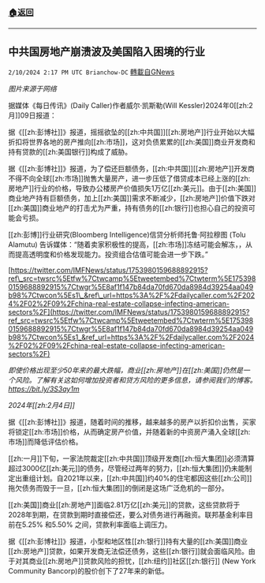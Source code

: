 ###  [:house:返回](README.md)
---


## 中共国房地产崩溃波及美国陷入困境的行业
`2/10/2024 2:17 PM UTC Brianchow-DC` [轉載自GNews](https://gnews.org/articles/2297428)

*图片来源于网络*

据媒体《每日传讯》(Daily Caller)作者威尔·凯斯勒(Will Kessler)2024年0[[zh:2月]]09日报道：

据《[[zh:彭博社]]》报道，摇摇欲坠的[[zh:中共国]][[zh:房地产]]行业开始以大幅折扣将世界各地的房产推向[[zh:市场]]，这对负债累累的[[zh:美国]]商业开发商和持有贷款的[[zh:美国银行]]构成了威胁。

据《[[zh:彭博社]]》报道，为了偿还巨额债务，[[zh:中共国]][[zh:房地产]]开发商不得不向全球[[zh:市场]]抛售大量房产，进一步压低了借贷成本已经上涨的[[zh:房地产]]行业的价格，导致办公楼房产价值损失1万亿[[zh:美元]]。由于[[zh:美国]]商业地产持有巨额债务，加上[[zh:美国]]需求不断减少，[[zh:房地产]]价值下跌对[[zh:美国]]商业地产的打击尤为严重，持有债务的[[zh:银行]]也担心自己的投资可能会亏损。

[[zh:彭博]]行业研究(Bloomberg Intelligence)信贷分析师托鲁·阿拉穆图 (Tolu Alamutu) 告诉媒体：“随着卖家积极性的提高，[[zh:市场]]冻结可能会解冻，，从而提高透明度和价格发现能力。投资组合估值可能会进一步下跌。”

[https://twitter.com/IMFNews/status/1753980159688892915?ref\_src=twsrc%5Etfw%7Ctwcamp%5Etweetembed%7Ctwterm%5E1753980159688892915%7Ctwgr%5E8af1f147b84da70fd670da8984d39254aa049b98%7Ctwcon%5Es1\_&ref\_url=https%3A%2F%2Fdailycaller.com%2F2024%2F02%2F09%2Fchina-real-estate-collapse-infecting-american-sectors%2F](https://twitter.com/IMFNews/status/1753980159688892915?ref_src=twsrc%5Etfw%7Ctwcamp%5Etweetembed%7Ctwterm%5E1753980159688892915%7Ctwgr%5E8af1f147b84da70fd670da8984d39254aa049b98%7Ctwcon%5Es1_&ref_url=https%3A%2F%2Fdailycaller.com%2F2024%2F02%2F09%2Fchina-real-estate-collapse-infecting-american-sectors%2F)

_即使价格出现至少50年来的最大跌幅，商业[[zh:房地产]]在[[zh:美国]]仍然是一个风险。了解有关这如何增加投资者和贷方风险的更多信息，请参阅我们的博客。https://bit.ly/3S3ay1m_

_2024年[[zh:2月4日]]_

据《[[zh:彭博社]]》报道，随着时间的推移，越来越多的房产以折扣价出售，买家将锁定[[zh:市场]]价格，从而确定房产价值，并随着新的中资房产涌入全球[[zh:市场]]而降低评估价格。

[[zh:一月]]下旬，一家法院裁定[[zh:中共国]]顶级开发商[[zh:恒大集团]]必须清算超过3000亿[[zh:美元]]的债务，尽管经过两年的努力，[[zh:恒大集团]]仍未能制定出重组计划。自2021年以来，[[zh:中共国]]约40%的住宅都因这些[[zh:公司]]拖欠债务而毁于一旦，[[zh:恒大集团]]的倒闭是这场广泛危机的一部分。

[[zh:美国]]商业[[zh:房地产]]面临2.81万亿[[zh:美元]]的贷款，这些贷款将于2028年到期，在贷款到期时直接偿还，要么对债务进行再融资。联邦基金利率目前在5.25% 和5.50% 之间，贷款利率面临上调压力。

据《[[zh:彭博社]]》报道，小型和地区性[[zh:银行]]持有大量的[[zh:美国]]商业[[zh:房地产]]贷款，如果开发商无法偿还债务，这些[[zh:银行]]就会面临风险。由于对其商业[[zh:房地产]]贷款风险的担忧，[[zh:纽约]]社区[[zh:银行]] (New York Community Bancorp)的股价创下了27年来的新低。
